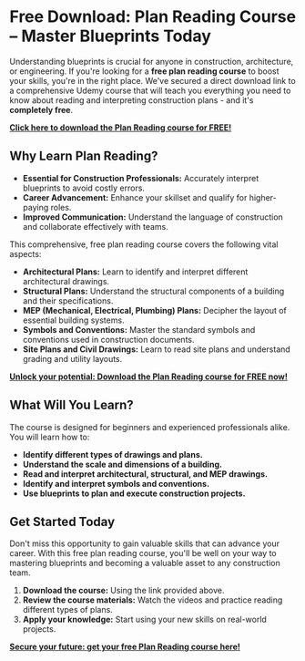 # Free Download: Plan Reading Course – Master Blueprints Today

Understanding blueprints is crucial for anyone in construction, architecture, or engineering. If you're looking for a **free plan reading course** to boost your skills, you're in the right place. We've secured a direct download link to a comprehensive Udemy course that will teach you everything you need to know about reading and interpreting construction plans - and it's **completely free**.

[**Click here to download the Plan Reading course for FREE!**](https://udemywork.com/plan-reading-course)

## Why Learn Plan Reading?

*   **Essential for Construction Professionals:** Accurately interpret blueprints to avoid costly errors.
*   **Career Advancement:** Enhance your skillset and qualify for higher-paying roles.
*   **Improved Communication:** Understand the language of construction and collaborate effectively with teams.

This comprehensive, free plan reading course covers the following vital aspects:

*   **Architectural Plans:** Learn to identify and interpret different architectural drawings.
*   **Structural Plans:** Understand the structural components of a building and their specifications.
*   **MEP (Mechanical, Electrical, Plumbing) Plans:** Decipher the layout of essential building systems.
*   **Symbols and Conventions:** Master the standard symbols and conventions used in construction documents.
*   **Site Plans and Civil Drawings:** Learn to read site plans and understand grading and utility layouts.

[**Unlock your potential: Download the Plan Reading course for FREE now!**](https://udemywork.com/plan-reading-course)

## What Will You Learn?

The course is designed for beginners and experienced professionals alike. You will learn how to:

*   **Identify different types of drawings and plans.**
*   **Understand the scale and dimensions of a building.**
*   **Read and interpret architectural, structural, and MEP drawings.**
*   **Identify and interpret symbols and conventions.**
*   **Use blueprints to plan and execute construction projects.**

## Get Started Today

Don't miss this opportunity to gain valuable skills that can advance your career. With this free plan reading course, you'll be well on your way to mastering blueprints and becoming a valuable asset to any construction team.

1.  **Download the course:** Using the link provided above.
2.  **Review the course materials:** Watch the videos and practice reading different types of plans.
3.  **Apply your knowledge:** Start using your new skills on real-world projects.

**[Secure your future: get your free Plan Reading course here!](https://udemywork.com/plan-reading-course)**
